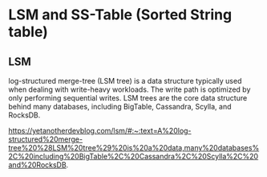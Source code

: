 # LSM and SS-Table (Sorted String table)

## LSM

 log-structured merge-tree (LSM tree) is a data structure typically used when dealing with write-heavy workloads. The write path is optimized by only performing sequential writes. LSM trees are the core data structure behind many databases, including BigTable, Cassandra, Scylla, and RocksDB.

https://yetanotherdevblog.com/lsm/#:~:text=A%20log-structured%20merge-tree%20%28LSM%20tree%29%20is%20a%20data,many%20databases%2C%20including%20BigTable%2C%20Cassandra%2C%20Scylla%2C%20and%20RocksDB.
